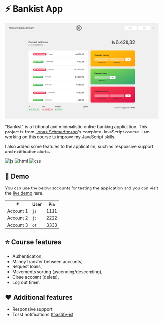 # ⚡️ Bankist App

![Bankist app](bankist-thumbnail.png)

"Bankist" is a fictional and minimalistic online banking application. This project is from [Jonas Schmedtmann](https://github.com/jonasschmedtmann/complete-javascript-course)'s complete JavaScript course. I am working on this course to improve my JavaScript skills.

I also added some features to the application, such as responsive support and notification alerts.

![js](https://img.shields.io/badge/JavaScript-323330?style=for-the-badge&logo=javascript&logoColor=F7DF1E)
![html](https://img.shields.io/badge/HTML5-E34F26?style=for-the-badge&logo=html5&logoColor=white)
![css](https://img.shields.io/badge/CSS3-1572B6?style=for-the-badge&logo=css3&logoColor=white)

## 🚀 Demo

You can use the below accounts for testing the application and you can visit the [live demo](https://bankist-app-tangoren.vercel.app/) here.

| #         | User | Pin  |
| --------- | ---- | ---- |
| Account 1 | `js` | 1111 |
| Account 2 | `jd` | 2222 |
| Account 3 | `ot` | 3333 |

## ⭐️ Course features

- Authentication,
- Money transfer between accounts,
- Request loans,
- Movements sorting (ascending/descending),
- Close account (delete),
- Log out timer.

## ❤️ Additional features

- Responsive support
- Toast notifications ([toastify-js](https://github.com/apvarun/toastify-js))
